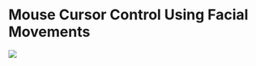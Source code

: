 # Mouse Cursor Control Using Facial Movements

<img src="https://github.com/akshaychandra21/Mouse_Cursor_Control_Handsfree/blob/master/demo.gif">
